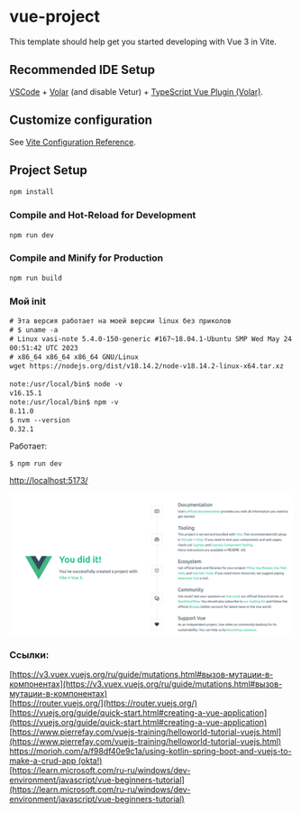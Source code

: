 # vue-project

This template should help get you started developing with Vue 3 in Vite.

## Recommended IDE Setup

[VSCode](https://code.visualstudio.com/) + [Volar](https://marketplace.visualstudio.com/items?itemName=Vue.volar) (and disable Vetur) + [TypeScript Vue Plugin (Volar)](https://marketplace.visualstudio.com/items?itemName=Vue.vscode-typescript-vue-plugin).

## Customize configuration

See [Vite Configuration Reference](https://vitejs.dev/config/).

## Project Setup

```sh
npm install
```

### Compile and Hot-Reload for Development

```sh
npm run dev
```

### Compile and Minify for Production

```sh
npm run build
```

### Мой init

````shell
# Эта версия работает на моей версии linux без приколов
# $ uname -a
# Linux vasi-note 5.4.0-150-generic #167~18.04.1-Ubuntu SMP Wed May 24 00:51:42 UTC 2023 
# x86_64 x86_64 x86_64 GNU/Linux
wget https://nodejs.org/dist/v18.14.2/node-v18.14.2-linux-x64.tar.xz

note:/usr/local/bin$ node -v
v16.15.1
note:/usr/local/bin$ npm -v
8.11.0
$ nvm --version
0.32.1
````

Работает:

````shell
$ npm run dev
````

[http://localhost:5173/](http://localhost:5173/)

![Результат](doc/start_screen.png)

### Ссылки:

[https://v3.vuex.vuejs.org/ru/guide/mutations.html#вызов-мутации-в-компонентах](https://v3.vuex.vuejs.org/ru/guide/mutations.html#вызов-мутации-в-компонентах)<br/>
[https://router.vuejs.org/](https://router.vuejs.org/)
[https://vuejs.org/guide/quick-start.html#creating-a-vue-application](https://vuejs.org/guide/quick-start.html#creating-a-vue-application)<br/>
[https://www.pierrefay.com/vuejs-training/helloworld-tutorial-vuejs.html](https://www.pierrefay.com/vuejs-training/helloworld-tutorial-vuejs.html)<br/>
[https://morioh.com/a/f98df40e9c1a/using-kotlin-spring-boot-and-vuejs-to-make-a-crud-app (okta!)](https://morioh.com/a/f98df40e9c1a/using-kotlin-spring-boot-and-vuejs-to-make-a-crud-app)<br/>
[https://learn.microsoft.com/ru-ru/windows/dev-environment/javascript/vue-beginners-tutorial](https://learn.microsoft.com/ru-ru/windows/dev-environment/javascript/vue-beginners-tutorial)
